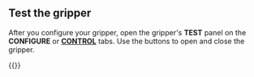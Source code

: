 ## Test the gripper

After you configure your gripper, open the gripper's **TEST** panel on the **CONFIGURE** or [**CONTROL**](/manage/troubleshoot/teleoperate/default-interface/#viam-app) tabs.
Use the buttons to open and close the gripper.

{{<imgproc src="/components/gripper/gripper-control-tab.png" alt="The gripper component in the test panel" resize="800x" style="width:500px" class="imgzoom">}}
